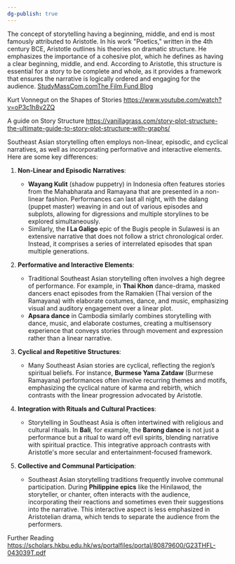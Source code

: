 ```yaml
---
dg-publish: true
---
```

The concept of storytelling having a beginning, middle, and end is most famously attributed to Aristotle. In his work "Poetics," written in the 4th century BCE, Aristotle outlines his theories on dramatic structure. He emphasizes the importance of a cohesive plot, which he defines as having a clear beginning, middle, and end. According to Aristotle, this structure is essential for a story to be complete and whole, as it provides a framework that ensures the narrative is logically ordered and engaging for the audience.  [StudyMassCom.com](https://studymasscom.com/film-studies/what-is-a-non-narrative-film/)​ [The Film Fund Blog](https://www.blog.thefilmfund.co/non-linear-storytelling-what-it-accomplishes-and-how-to-use-it/)

Kurt Vonnegut on the Shapes of Stories
https://www.youtube.com/watch?v=oP3c1h8v2ZQ

A guide on Story Structure
https://vanillagrass.com/story-plot-structure-the-ultimate-guide-to-story-plot-structure-with-graphs/

Southeast Asian storytelling often employs non-linear, episodic, and cyclical narratives, as well as incorporating performative and interactive elements. Here are some key differences:

1. **Non-Linear and Episodic Narratives**:
   - **Wayang Kulit** (shadow puppetry) in Indonesia often features stories from the Mahabharata and Ramayana that are presented in a non-linear fashion. Performances can last all night, with the dalang (puppet master) weaving in and out of various episodes and subplots, allowing for digressions and multiple storylines to be explored simultaneously.
   - Similarly, the **I La Galigo** epic of the Bugis people in Sulawesi is an extensive narrative that does not follow a strict chronological order. Instead, it comprises a series of interrelated episodes that span multiple generations.

2. **Performative and Interactive Elements**:
   - Traditional Southeast Asian storytelling often involves a high degree of performance. For example, in **Thai Khon** dance-drama, masked dancers enact episodes from the Ramakien (Thai version of the Ramayana) with elaborate costumes, dance, and music, emphasizing visual and auditory engagement over a linear plot.
   - **Apsara dance** in Cambodia similarly combines storytelling with dance, music, and elaborate costumes, creating a multisensory experience that conveys stories through movement and expression rather than a linear narrative.

3. **Cyclical and Repetitive Structures**:
   - Many Southeast Asian stories are cyclical, reflecting the region’s spiritual beliefs. For instance, **Burmese Yama Zatdaw** (Burmese Ramayana) performances often involve recurring themes and motifs, emphasizing the cyclical nature of karma and rebirth, which contrasts with the linear progression advocated by Aristotle.

4. **Integration with Rituals and Cultural Practices**:
   - Storytelling in Southeast Asia is often intertwined with religious and cultural rituals. In **Bali**, for example, the **Barong dance** is not just a performance but a ritual to ward off evil spirits, blending narrative with spiritual practice. This integrative approach contrasts with Aristotle's more secular and entertainment-focused framework.

5. **Collective and Communal Participation**:
   - Southeast Asian storytelling traditions frequently involve communal participation. During **Philippine epics** like the Hinilawod, the storyteller, or chanter, often interacts with the audience, incorporating their reactions and sometimes even their suggestions into the narrative. This interactive aspect is less emphasized in Aristotelian drama, which tends to separate the audience from the performers.


Further Reading
https://scholars.hkbu.edu.hk/ws/portalfiles/portal/80879600/G23THFL-043039T.pdf